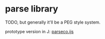 # parse library

TODO, but generally it'll be a PEG style system.

prototype version in J: [parseco.ijs](https://github.com/tangentstorm/syndir/blob/main/parseco.ijs)
